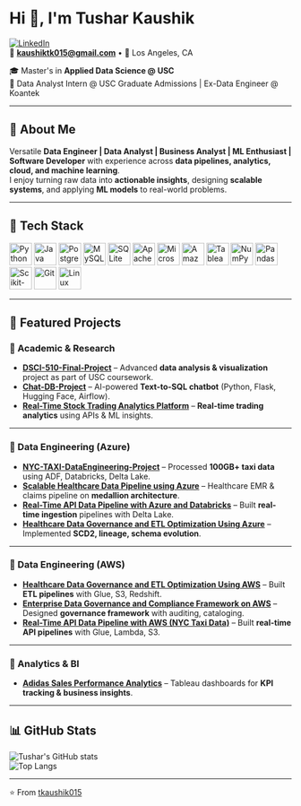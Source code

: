 # Hi 👋, I'm Tushar Kaushik  

[![LinkedIn](https://img.shields.io/badge/LinkedIn-blue?style=flat&logo=linkedin&logoColor=white)](https://www.linkedin.com/in/tushar-kaushik-493a8115a/)  
📧 **kaushiktk015@gmail.com** • 📍 Los Angeles, CA  

🎓 Master's in **Applied Data Science @ USC**  
💼 Data Analyst Intern @ USC Graduate Admissions | Ex-Data Engineer @ Koantek  

---

## 🚀 About Me  
Versatile **Data Engineer | Data Analyst | Business Analyst | ML Enthusiast | Software Developer** with experience across **data pipelines, analytics, cloud, and machine learning**.  
I enjoy turning raw data into **actionable insights**, designing **scalable systems**, and applying **ML models** to real-world problems.  

---

## 🧰 Tech Stack  

<p align="left">
<!-- Languages -->
<img src="https://cdn.jsdelivr.net/gh/devicons/devicon/icons/python/python-original.svg" width="40" title="Python"/>
<img src="https://cdn.jsdelivr.net/gh/devicons/devicon/icons/java/java-original.svg" width="40" title="Java"/>
<img src="https://cdn.jsdelivr.net/gh/devicons/devicon/icons/postgresql/postgresql-original.svg" width="40" title="PostgreSQL"/>
<img src="https://cdn.jsdelivr.net/gh/devicons/devicon/icons/mysql/mysql-original.svg" width="40" title="MySQL"/>
<img src="https://cdn.jsdelivr.net/gh/devicons/devicon/icons/sqlite/sqlite-original.svg" width="40" title="SQLite"/>

<!-- Big Data / Cloud -->
<img src="https://cdn.jsdelivr.net/gh/devicons/devicon/icons/apache/spark-original.svg" width="40" title="Apache Spark"/>
<img src="https://cdn.jsdelivr.net/gh/devicons/devicon/icons/azure/azure-original.svg" width="40" title="Microsoft Azure"/>
<img src="https://cdn.jsdelivr.net/gh/devicons/devicon/icons/amazonwebservices/amazonwebservices-original.svg" width="40" title="Amazon Web Services"/>

<!-- Analytics / ML -->
<img src="https://cdn.jsdelivr.net/gh/devicons/devicon/icons/tableau/tableau-original.svg" width="40" title="Tableau"/>
<img src="https://cdn.jsdelivr.net/gh/devicons/devicon/icons/numpy/numpy-original.svg" width="40" title="NumPy"/>
<img src="https://cdn.jsdelivr.net/gh/devicons/devicon/icons/pandas/pandas-original.svg" width="40" title="Pandas"/>
<img src="https://cdn.jsdelivr.net/gh/devicons/devicon/icons/scikitlearn/scikitlearn-original.svg" width="40" title="Scikit-learn"/>

<!-- Tools -->
<img src="https://cdn.jsdelivr.net/gh/devicons/devicon/icons/git/git-original.svg" width="40" title="Git"/>
<img src="https://cdn.jsdelivr.net/gh/devicons/devicon/icons/linux/linux-original.svg" width="40" title="Linux"/>
</p>


---

## 📌 Featured Projects  

### 🔹 Academic & Research
- [**DSCI-510-Final-Project**](https://github.com/tkaushik015/DSCI-510-Final-Project) – Advanced **data analysis & visualization** project as part of USC coursework.  
- [**Chat-DB-Project**](https://github.com/tkaushik015/Chat-DB-Project-main) – AI-powered **Text-to-SQL chatbot** (Python, Flask, Hugging Face, Airflow).  
- [**Real-Time Stock Trading Analytics Platform**](https://github.com/tkaushik015/Real-Time-Stock-Trading-Analytics-Platform) – **Real-time trading analytics** using APIs & ML insights.  

---

### 🔹 Data Engineering (Azure)
- [**NYC-TAXI-DataEngineering-Project**](https://github.com/tkaushik015/NYC-TAXi-DataEngineering-Project) – Processed **100GB+ taxi data** using ADF, Databricks, Delta Lake.  
- [**Scalable Healthcare Data Pipeline using Azure**](https://github.com/tkaushik015/Scalable-Healthcare-Data-Pipeline-using-Azure) – Healthcare EMR & claims pipeline on **medallion architecture**.  
- [**Real-Time API Data Pipeline with Azure and Databricks**](https://github.com/tkaushik015/Real-Time-API-Data-Pipeline-with-Azure-and-Databricks) – Built **real-time ingestion** pipelines with Delta Lake.  
- [**Healthcare Data Governance and ETL Optimization Using Azure**](https://github.com/tkaushik015/Healthcare-Data-Governance-and-ETL-Optimization-Using-Azure) – Implemented **SCD2, lineage, schema evolution**.  

---

### 🔹 Data Engineering (AWS)
- [**Healthcare Data Governance and ETL Optimization Using AWS**](https://github.com/tkaushik015/Healthcare-Data-Governance-and-ETL-Optimization-Using-AWS) – Built **ETL pipelines** with Glue, S3, Redshift.  
- [**Enterprise Data Governance and Compliance Framework on AWS**](https://github.com/tkaushik015/Enterprise-Data-Governance-and-Compliance-Framework-on-AWS) – Designed **governance framework** with auditing, cataloging.  
- [**Real-Time API Data Pipeline with AWS (NYC Taxi Data)**](https://github.com/tkaushik015/Real-Time-API-Data-Pipeline-with-AWS-NYC-Taxi-Data) – Built **real-time API pipelines** with Glue, Lambda, S3.  

---

### 🔹 Analytics & BI
- [**Adidas Sales Performance Analytics**](https://github.com/tkaushik015/Adidas-Sales-Performance-Analytics-Insights-Driven-Decision-Making-with-Tableau) – Tableau dashboards for **KPI tracking & business insights**.  

---

## 📊 GitHub Stats  
![Tushar's GitHub stats](https://github-readme-stats.vercel.app/api?username=tkaushik015&show_icons=true&theme=radical)  
![Top Langs](https://github-readme-stats.vercel.app/api/top-langs/?username=tkaushik015&layout=compact&theme=radical)

---
⭐️ From [tkaushik015](https://github.com/tkaushik015)
